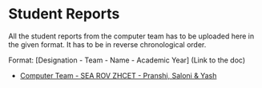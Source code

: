 # Student Reports

All the student reports from the computer team has to be uploaded here in the given format. It has to be in reverse chronological order.

Format: [Designation - Team - Name - Academic Year] (Link to the doc)

- [Computer Team - SEA ROV ZHCET - Pranshi, Saloni & Yash](yash_pranshi_saloni_2020.md)
